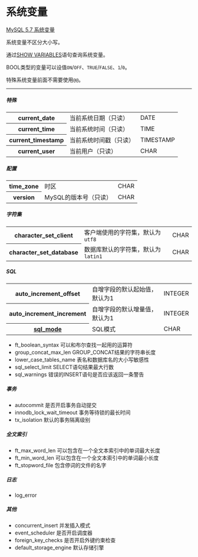 # 系统变量

[MySQL 5.7 系统变量](https://dev.mysql.com/doc/refman/5.7/en/server-system-variable-reference.html)

系统变量不区分大小写。

通过[SHOW VARIABLES](../grammar/show-variables-statement.md)语句查询系统变量。

BOOL类型的变量可以设值`ON`/`OFF`、`TRUE`/`FALSE`、`1`/`0`。

特殊系统变量前面不需要使用`@@`。

---

##### 特殊
<table>
	<tr>
		<th>current_date</th>
		<td>当前系统日期（只读）</td>
		<td>DATE</td>
	</tr>
	<tr>
		<th>current_time</th>
		<td>当前系统时间（只读）</td>
		<td>TIME</td>
	</tr>
	<tr>
		<th>current_timestamp</th>
		<td>当前系统时间戳（只读）</td>
		<td>TIMESTAMP</td>
	</tr>
	<tr>
		<th>current_user</th>
		<td>当前用户（只读）</td>
		<td>CHAR</td>
	</tr>
</table>

##### 配置
<table>
	<tr>
		<th>time_zone</th>
		<td>时区</td>
		<td>CHAR</td>
	</tr>
	<tr>
		<th>version</th>
		<td>MySQL的版本号（只读）</td>
		<td>CHAR</td>
	</tr>
</table>

##### 字符集
<table>
	<tr>
		<th>character_set_client</th>
		<td>客户端使用的字符集，默认为<code>utf8</code></td>
		<td>CHAR</td>
	</tr>
	<tr>
		<th>character_set_database</th>
		<td>数据库默认的字符集，默认为<code>latin1</code></td>
		<td>CHAR</td>
	</tr>
</table>

##### SQL
<table>
	<tr>
		<th>auto_increment_offset</th>
		<td>自增字段的默认起始值，默认为1</td>
		<td>INTEGER</td>
	</tr>
	<tr>
		<th>auto_increment_increment</th>
		<td>自增字段的默认增量值，默认为1</td>
		<td>INTEGER</td>
	</tr>
	<tr>
		<th><a href="sql_mode.md">sql_mode</a></th>
		<td>SQL模式</td>
		<td>CHAR</td>
	</tr>
</table>

- ft_boolean_syntax 可以和布尔查找一起用的运算符
- group_concat_max_len GROUP_CONCAT结果的字符串长度
- lower_case_tables_name 表名和数据库名的大小写敏感性
- sql_select_limit SELECT语句结果最大行数
- sql_warnings 错误的INSERT语句是否应该返回一条警告
   
##### 事务
- autocommit 是否开启事务自动提交
- innodb_lock_wait_timeout 事务等待锁的最长时间
- tx_isolation 默认的事务隔离级别

##### 全文索引
- ft_max_word_len 可以包含在一个全文本索引中的单词最大长度
- ft_min_word_len 可以包含在一个全文本索引中的单词最小长度
- ft_stopword_file 包含停词的文件的名字

##### 日志
- log_error 

##### 其他
- concurrent_insert 并发插入模式
- event_scheduler 是否开启调度器
- foreign_key_checks 是否开启外键约束检查
- default_storage_engine 默认存储引擎
        
